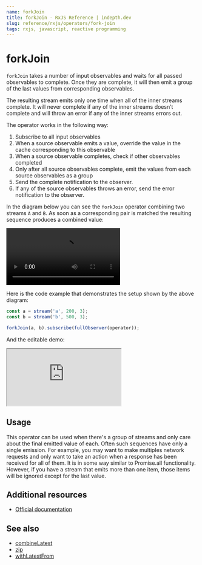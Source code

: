 ```yaml
---
name: forkJoin
title: forkJoin - RxJS Reference | indepth.dev
slug: reference/rxjs/operators/fork-join
tags: rxjs, javascript, reactive programming
---
```


# forkJoin

`forkJoin` takes a number of input observables and waits for all passed observables to complete. Once they are complete, it will then emit a group of the last values from corresponding observables.

The resulting stream emits only one time when all of the inner streams complete. It will never complete if any of the inner streams doesn’t complete and will throw an error if any of the inner streams errors out.

The operator works in the following way:

1. Subscribe to all input observables
2. When a source observable emits a value, override the value in the cache corresponding to this observable
3. When a source observable completes, check if other observables completed
4. Only after all source observables complete, emit the values from each source observables as a group
5. Send the complete notification to the observer.
6. If any of the source observables throws an error, send the error notification to the observer.

In the diagram below you can see the `forkJoin` operator combining two streams `A` and `B`. As soon as a corresponding pair is matched the resulting sequence produces a combined value:

<video>
    <source src="https://images.indepth.dev/references/rxjs/operators/fork-join.mp4" type="video/mp4">
</video>

Here is the code example that demonstrates the setup shown by the above diagram:

```javascript
const a = stream('a', 200, 3);
const b = stream('b', 500, 3);

forkJoin(a, b).subscribe(fullObserver(operator));
```

And the editable demo:

<iframe src="https://stackblitz.com/edit/indepth-rxjs-fork-join?embed=1&file=index.ts"></iframe>

## Usage

This operator can be used when there's a group of streams and only care about the final emitted value of each. Often such sequences have only a single emission. For example, you may want to make multiples network requests and only want to take an action when a response has been received for all of them. It is in some way similar to Promise.all functionality. However, if you have a stream that emits more than one item, those items will be ignored except for the last value.

## Additional resources

- [Official documentation](https://rxjs-dev.firebaseapp.com/api/operators/forkJoin)

## See also

- [combineLatest](https://indepth.dev/reference/rxjs/operators/combine-latest)
- [zip](https://indepth.dev/reference/rxjs/operators/zip)
- [withLatestFrom](https://indepth.dev/reference/rxjs/operators/with-latest-from)

